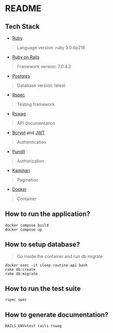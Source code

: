 # README

## Tech Stack
* [Ruby](https://www.ruby-lang.org/en/documentation/)
> Language
> version: ruby 3.0.6p216

* [Ruby on Rails](https://rubyonrails.org/)
> Framework
> version: 7.0.4.3

* [Postgres](https://www.postgresql.org/docs/)
> Database
> version: latest

* [Rspec](https://github.com/rspec/rspec-rails)
> Testing framework

* [Rswag](https://github.com/rswag/rswag)
> API documentation

* [Bcrypt](https://github.com/bcrypt-ruby/bcrypt-ruby) and [JWT](https://github.com/bcrypt-ruby/bcrypt-ruby)
> Authentication

* [Pundit](https://github.com/varvet/pundit)
> Authorization

* [Kaminari](https://github.com/kaminari/kaminari)
> Pagination

* [Docker](https://docs.docker.com/)
> Container

## How to run the application?
```
docker compose build
docker compose up
```

## How to setup database?
> Go inside the container and run db migrate
```
docker exec -it sleep-routine-api bash
rake db:create
rake db:migrate
```

## How to run the test suite
```
rspec spec
```

## How to generate documentation?
```
RAILS_ENV=test rails rswag
```

